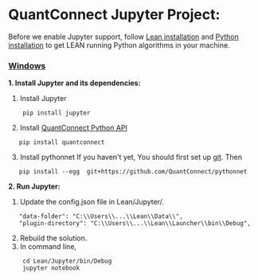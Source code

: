 ﻿QuantConnect Jupyter Project:
=============
Before we enable Jupyter support, follow [Lean installation](https://github.com/QuantConnect/Lean#installation-instructions)
and [Python installation](https://github.com/QuantConnect/Lean/tree/master/Algorithm.Python#quantconnect-python-algorithm-project) to get LEAN running Python algorithms in your machine. 

### [Windows](https://github.com/QuantConnect/Lean#windows)
**1. Install Jupyter and its dependencies:**
   1. Install Jupyter
```
    pip install jupyter
```
 2.  Install [QuantConnect Python API](https://pypi.python.org/pypi/quantconnect/0.1)
 ```
    pip install quantconnect
```
 3.  Install pythonnet
 If you haven't yet, You should first set up [git](https://help.github.com/articles/set-up-git/). Then
 ```
    pip install --egg  git+https://github.com/QuantConnect/pythonnet
```
**2. Run Jupyter:**
   1. Update the config.json file in Lean/Jupyter/.
 ```
    "data-folder": "C:\\Users\\...\\Lean\\Data\\",
    "plugin-directory": "C:\\Users\\...\\Lean\\Launcher\\bin\\Debug",
 ```
   2. Rebuild the solution.
   3. In command line, 
```
    cd Lean/Jupyter/bin/Debug
    jupyter notebook
```
